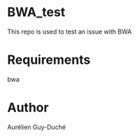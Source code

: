 # BWA_test

This repo is used to test an issue with BWA

# Requirements

bwa

# Author

Aurélien Guy-Duché